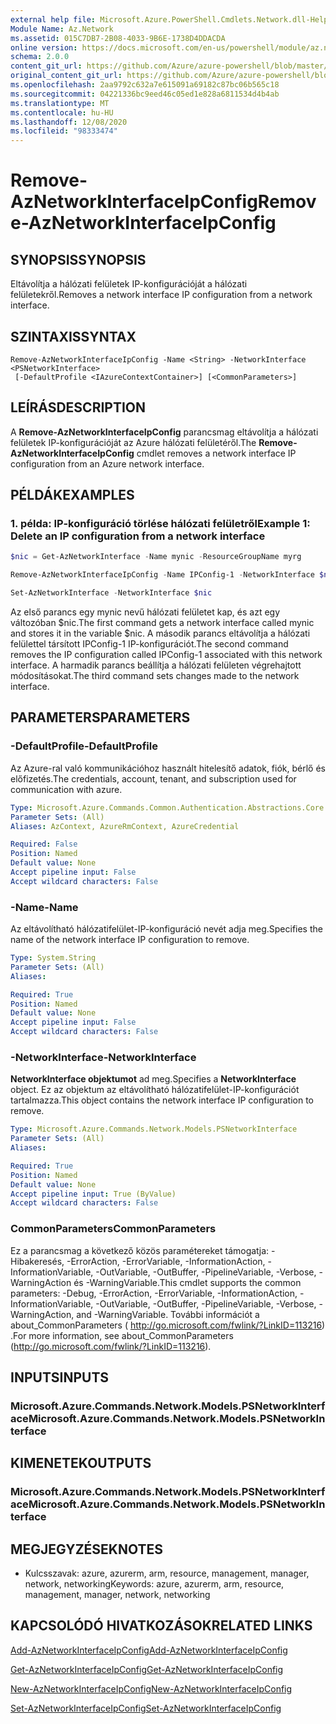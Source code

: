 ```yaml
---
external help file: Microsoft.Azure.PowerShell.Cmdlets.Network.dll-Help.xml
Module Name: Az.Network
ms.assetid: 015C7DB7-2B08-4033-9B6E-1738D4DDACDA
online version: https://docs.microsoft.com/en-us/powershell/module/az.network/remove-aznetworkinterfaceipconfig
schema: 2.0.0
content_git_url: https://github.com/Azure/azure-powershell/blob/master/src/Network/Network/help/Remove-AzNetworkInterfaceIpConfig.md
original_content_git_url: https://github.com/Azure/azure-powershell/blob/master/src/Network/Network/help/Remove-AzNetworkInterfaceIpConfig.md
ms.openlocfilehash: 2aa9792c632a7e615091a69182c87bc06b565c18
ms.sourcegitcommit: 04221336bc9eed46c05ed1e828a6811534d4b4ab
ms.translationtype: MT
ms.contentlocale: hu-HU
ms.lasthandoff: 12/08/2020
ms.locfileid: "98333474"
---
```

# <span data-ttu-id="effda-101">Remove-AzNetworkInterfaceIpConfig</span><span class="sxs-lookup"><span data-stu-id="effda-101">Remove-AzNetworkInterfaceIpConfig</span></span>

## <span data-ttu-id="effda-102">SYNOPSIS</span><span class="sxs-lookup"><span data-stu-id="effda-102">SYNOPSIS</span></span>
<span data-ttu-id="effda-103">Eltávolítja a hálózati felületek IP-konfigurációját a hálózati felületekről.</span><span class="sxs-lookup"><span data-stu-id="effda-103">Removes a network interface IP configuration from a network interface.</span></span>

## <span data-ttu-id="effda-104">SZINTAXIS</span><span class="sxs-lookup"><span data-stu-id="effda-104">SYNTAX</span></span>

```
Remove-AzNetworkInterfaceIpConfig -Name <String> -NetworkInterface <PSNetworkInterface>
 [-DefaultProfile <IAzureContextContainer>] [<CommonParameters>]
```

## <span data-ttu-id="effda-105">LEÍRÁS</span><span class="sxs-lookup"><span data-stu-id="effda-105">DESCRIPTION</span></span>
<span data-ttu-id="effda-106">A **Remove-AzNetworkInterfaceIpConfig** parancsmag eltávolítja a hálózati felületek IP-konfigurációját az Azure hálózati felületéről.</span><span class="sxs-lookup"><span data-stu-id="effda-106">The **Remove-AzNetworkInterfaceIpConfig** cmdlet removes a network interface IP configuration from an Azure network interface.</span></span>

## <span data-ttu-id="effda-107">PÉLDÁK</span><span class="sxs-lookup"><span data-stu-id="effda-107">EXAMPLES</span></span>

### <span data-ttu-id="effda-108">1. példa: IP-konfiguráció törlése hálózati felületről</span><span class="sxs-lookup"><span data-stu-id="effda-108">Example 1: Delete an IP configuration from a network interface</span></span>
```powershell
$nic = Get-AzNetworkInterface -Name mynic -ResourceGroupName myrg

Remove-AzNetworkInterfaceIpConfig -Name IPConfig-1 -NetworkInterface $nic

Set-AzNetworkInterface -NetworkInterface $nic
```

<span data-ttu-id="effda-109">Az első parancs egy mynic nevű hálózati felületet kap, és azt egy változóban $nic.</span><span class="sxs-lookup"><span data-stu-id="effda-109">The first command gets a network interface called mynic and stores it in the variable $nic.</span></span> <span data-ttu-id="effda-110">A második parancs eltávolítja a hálózati felülettel társított IPConfig-1 IP-konfigurációt.</span><span class="sxs-lookup"><span data-stu-id="effda-110">The second command removes the IP configuration called IPConfig-1 associated with this network interface.</span></span> <span data-ttu-id="effda-111">A harmadik parancs beállítja a hálózati felületen végrehajtott módosításokat.</span><span class="sxs-lookup"><span data-stu-id="effda-111">The third command sets changes made to the network interface.</span></span>

## <span data-ttu-id="effda-112">PARAMETERS</span><span class="sxs-lookup"><span data-stu-id="effda-112">PARAMETERS</span></span>

### <span data-ttu-id="effda-113">-DefaultProfile</span><span class="sxs-lookup"><span data-stu-id="effda-113">-DefaultProfile</span></span>
<span data-ttu-id="effda-114">Az Azure-ral való kommunikációhoz használt hitelesítő adatok, fiók, bérlő és előfizetés.</span><span class="sxs-lookup"><span data-stu-id="effda-114">The credentials, account, tenant, and subscription used for communication with azure.</span></span>

```yaml
Type: Microsoft.Azure.Commands.Common.Authentication.Abstractions.Core.IAzureContextContainer
Parameter Sets: (All)
Aliases: AzContext, AzureRmContext, AzureCredential

Required: False
Position: Named
Default value: None
Accept pipeline input: False
Accept wildcard characters: False
```

### <span data-ttu-id="effda-115">-Name</span><span class="sxs-lookup"><span data-stu-id="effda-115">-Name</span></span>
<span data-ttu-id="effda-116">Az eltávolítható hálózatifelület-IP-konfiguráció nevét adja meg.</span><span class="sxs-lookup"><span data-stu-id="effda-116">Specifies the name of the network interface IP configuration to remove.</span></span>

```yaml
Type: System.String
Parameter Sets: (All)
Aliases:

Required: True
Position: Named
Default value: None
Accept pipeline input: False
Accept wildcard characters: False
```

### <span data-ttu-id="effda-117">-NetworkInterface</span><span class="sxs-lookup"><span data-stu-id="effda-117">-NetworkInterface</span></span>
<span data-ttu-id="effda-118">**NetworkInterface objektumot** ad meg.</span><span class="sxs-lookup"><span data-stu-id="effda-118">Specifies a **NetworkInterface** object.</span></span>
<span data-ttu-id="effda-119">Ez az objektum az eltávolítható hálózatifelület-IP-konfigurációt tartalmazza.</span><span class="sxs-lookup"><span data-stu-id="effda-119">This object contains the network interface IP configuration to remove.</span></span>

```yaml
Type: Microsoft.Azure.Commands.Network.Models.PSNetworkInterface
Parameter Sets: (All)
Aliases:

Required: True
Position: Named
Default value: None
Accept pipeline input: True (ByValue)
Accept wildcard characters: False
```

### <span data-ttu-id="effda-120">CommonParameters</span><span class="sxs-lookup"><span data-stu-id="effda-120">CommonParameters</span></span>
<span data-ttu-id="effda-121">Ez a parancsmag a következő közös paramétereket támogatja: -Hibakeresés, -ErrorAction, -ErrorVariable, -InformationAction, -InformationVariable, -OutVariable, -OutBuffer, -PipelineVariable, -Verbose, -WarningAction és -WarningVariable.</span><span class="sxs-lookup"><span data-stu-id="effda-121">This cmdlet supports the common parameters: -Debug, -ErrorAction, -ErrorVariable, -InformationAction, -InformationVariable, -OutVariable, -OutBuffer, -PipelineVariable, -Verbose, -WarningAction, and -WarningVariable.</span></span> <span data-ttu-id="effda-122">További információt a about_CommonParameters ( http://go.microsoft.com/fwlink/?LinkID=113216) .</span><span class="sxs-lookup"><span data-stu-id="effda-122">For more information, see about_CommonParameters (http://go.microsoft.com/fwlink/?LinkID=113216).</span></span>

## <span data-ttu-id="effda-123">INPUTS</span><span class="sxs-lookup"><span data-stu-id="effda-123">INPUTS</span></span>

### <span data-ttu-id="effda-124">Microsoft.Azure.Commands.Network.Models.PSNetworkInterface</span><span class="sxs-lookup"><span data-stu-id="effda-124">Microsoft.Azure.Commands.Network.Models.PSNetworkInterface</span></span>

## <span data-ttu-id="effda-125">KIMENETEK</span><span class="sxs-lookup"><span data-stu-id="effda-125">OUTPUTS</span></span>

### <span data-ttu-id="effda-126">Microsoft.Azure.Commands.Network.Models.PSNetworkInterface</span><span class="sxs-lookup"><span data-stu-id="effda-126">Microsoft.Azure.Commands.Network.Models.PSNetworkInterface</span></span>

## <span data-ttu-id="effda-127">MEGJEGYZÉSEK</span><span class="sxs-lookup"><span data-stu-id="effda-127">NOTES</span></span>
* <span data-ttu-id="effda-128">Kulcsszavak: azure, azurerm, arm, resource, management, manager, network, networking</span><span class="sxs-lookup"><span data-stu-id="effda-128">Keywords: azure, azurerm, arm, resource, management, manager, network, networking</span></span>

## <span data-ttu-id="effda-129">KAPCSOLÓDÓ HIVATKOZÁSOK</span><span class="sxs-lookup"><span data-stu-id="effda-129">RELATED LINKS</span></span>

[<span data-ttu-id="effda-130">Add-AzNetworkInterfaceIpConfig</span><span class="sxs-lookup"><span data-stu-id="effda-130">Add-AzNetworkInterfaceIpConfig</span></span>](./Add-AzNetworkInterfaceIpConfig.md)

[<span data-ttu-id="effda-131">Get-AzNetworkInterfaceIpConfig</span><span class="sxs-lookup"><span data-stu-id="effda-131">Get-AzNetworkInterfaceIpConfig</span></span>](./Get-AzNetworkInterfaceIpConfig.md)

[<span data-ttu-id="effda-132">New-AzNetworkInterfaceIpConfig</span><span class="sxs-lookup"><span data-stu-id="effda-132">New-AzNetworkInterfaceIpConfig</span></span>](./New-AzNetworkInterfaceIpConfig.md)

[<span data-ttu-id="effda-133">Set-AzNetworkInterfaceIpConfig</span><span class="sxs-lookup"><span data-stu-id="effda-133">Set-AzNetworkInterfaceIpConfig</span></span>](./Set-AzNetworkInterfaceIpConfig.md)


